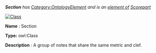 ___Section__ 
 has
 [Category:OntologyElement](../../Category/OntologyElement "Category:OntologyElement") 
 and is an
 [element of](../../Property/ElementOf "Property:ElementOf") 
[Scorepart](../../Submissions/Scorepart "Submissions:Scorepart")_




  





[![Class](../../images/thumb/2/27/Class.gif/45px-Class.gif)](../../Image/Class.gif "Class")


__Name__ 
 : Section
 



__Type:__ 
 owl:Class
 



__Description__ 
 : A group of notes that share the same metric and clef.